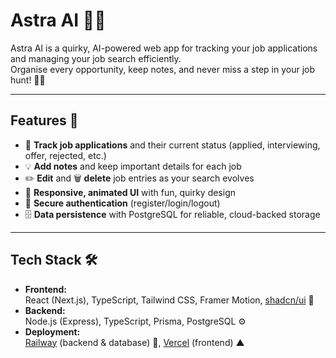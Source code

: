 # Astra AI 🚀✨

Astra AI is a quirky, AI-powered web app for tracking your job applications and managing your job search efficiently.  
Organise every opportunity, keep notes, and never miss a step in your job hunt! 💼🔎

---

## Features 🌟

- 📝 **Track job applications** and their current status (applied, interviewing, offer, rejected, etc.)
- 💡 **Add notes** and keep important details for each job
- ✏️ **Edit** and 🗑️ **delete** job entries as your search evolves
- 📱 **Responsive, animated UI** with fun, quirky design
- 🔐 **Secure authentication** (register/login/logout)
- 🗄️ **Data persistence** with PostgreSQL for reliable, cloud-backed storage

---

## Tech Stack 🛠️

- **Frontend:**  
  React (Next.js), TypeScript, Tailwind CSS, Framer Motion, [shadcn/ui](https://ui.shadcn.com/) 🎨
- **Backend:**  
  Node.js (Express), TypeScript, Prisma, PostgreSQL ⚙️
- **Deployment:**  
  [Railway](https://railway.app/) (backend & database) 🚂, [Vercel](https://vercel.com/) (frontend) ▲
  